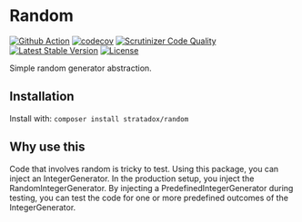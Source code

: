# Random

[![Github Action](https://github.com/Stratadox/Random/workflows/Github%20Action/badge.svg)](https://github.com/Stratadox/Random/actions)
[![codecov](https://codecov.io/gh/Stratadox/Random/branch/main/graph/badge.svg)](https://codecov.io/gh/Stratadox/Random)
[![Scrutinizer Code Quality](https://scrutinizer-ci.com/g/Stratadox/Random/badges/quality-score.png?b=main)](https://scrutinizer-ci.com/g/Stratadox/Random/?branch=main)
[![Latest Stable Version](https://poser.pugx.org/stratadox/random/v/stable)](https://packagist.org/packages/stratadox/random)
[![License](https://poser.pugx.org/stratadox/random/license)](https://packagist.org/packages/stratadox/random)

Simple random generator abstraction.

## Installation
Install with: `composer install stratadox/random`

## Why use this
Code that involves random is tricky to test. 
Using this package, you can inject an IntegerGenerator. 
In the production setup, you inject the RandomIntegerGenerator.
By injecting a PredefinedIntegerGenerator during testing, you can test the code 
for one or more predefined outcomes of the IntegerGenerator.
